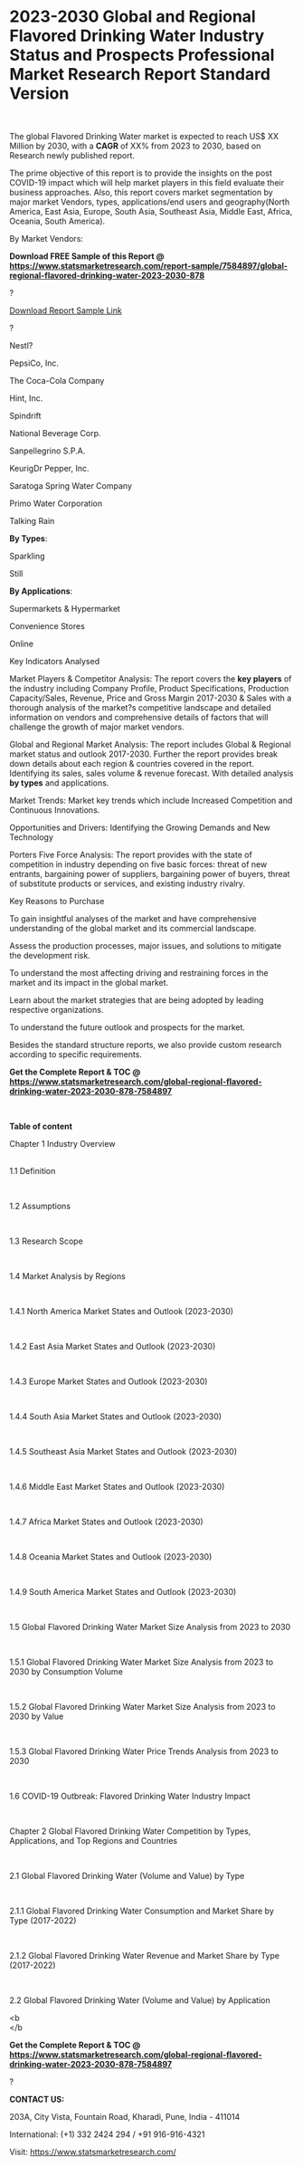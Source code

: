 <h1>2023-2030 Global and Regional Flavored Drinking Water Industry Status and Prospects Professional Market Research Report Standard Version</h1><br/><p>The global Flavored Drinking Water market is expected to reach US$ XX Million by 2030, with a <strong>CAGR</strong> of XX% from 2023 to 2030, based on Research newly published report.</p>
 
 
 
 <p>The prime objective of this report is to provide the insights on the post COVID-19 impact which will help market players in this field evaluate their business approaches. Also, this report covers market segmentation by major market Vendors, types, applications/end users and geography(North America, East Asia, Europe, South Asia, Southeast Asia, Middle East, Africa, Oceania, South America).</p>
 
 
 
 <p>By Market Vendors:</p>
 
 
 
 <div><b>Download FREE Sample of this Report @ <a href="https://www.statsmarketresearch.com/download-free-sample/7584897/global-regional-flavored-drinking-water-2023-2030-878">https://www.statsmarketresearch.com/report-sample/7584897/global-regional-flavored-drinking-water-2023-2030-878</a></b></div>
 
 
 
 <p>? </p>
 
 
 
 <p><a href="https://www.statsmarketresearch.com/download-free-sample/7584897/global-regional-flavored-drinking-water-2023-2030-878">Download Report Sample Link</a></p>
 
 
 
 <p>? </p>
 
 
 
 <p>Nestl?</p>
 
 
 
 <p>PepsiCo, Inc.</p>
 
 
 
 <p>The Coca-Cola Company</p>
 
 
 
 <p>Hint, Inc.</p>
 
 
 
 <p>Spindrift</p>
 
 
 
 <p>National Beverage Corp.</p>
 
 
 
 <p>Sanpellegrino S.P.A.</p>
 
 
 
 <p>KeurigDr Pepper, Inc.</p>
 
 
 
 <p>Saratoga Spring Water Company</p>
 
 
 
 <p>Primo Water Corporation</p>
 
 
 
 <p>Talking Rain</p>
 
 
 
 <p><strong>By Types</strong>:</p>
 
 
 
 <p>Sparkling</p>
 
 
 
 <p>Still</p>
 
 
 
 <p><strong><strong>By Applications</strong></strong>:</p>
 
 
 
 <p>Supermarkets & Hypermarket</p>
 
 
 
 <p>Convenience Stores</p>
 
 
 
 <p>Online</p>
 
 
 
 <p>Key Indicators Analysed</p>
 
 
 
 <p>Market Players & Competitor Analysis: The report covers the <strong>key players</strong> of the industry including Company Profile, Product Specifications, Production Capacity/Sales, Revenue, Price and Gross Margin 2017-2030 & Sales with a thorough analysis of the market?s competitive landscape and detailed information on vendors and comprehensive details of factors that will challenge the growth of major market vendors.</p>
 
 
 
 <p>Global and Regional Market Analysis: The report includes Global & Regional market status and outlook 2017-2030. Further the report provides break down details about each region & countries covered in the report. Identifying its sales, sales volume & revenue forecast. With detailed analysis <strong>by types</strong> and applications.</p>
 
 
 
 <p>Market Trends: Market key trends which include Increased Competition and Continuous Innovations.</p>
 
 
 
 <p>Opportunities and Drivers: Identifying the Growing Demands and New Technology</p>
 
 
 
 <p>Porters Five Force Analysis: The report provides with the state of competition in industry depending on five basic forces: threat of new entrants, bargaining power of suppliers, bargaining power of buyers, threat of substitute products or services, and existing industry rivalry.</p>
 
 
 
 <p>Key Reasons to Purchase</p>
 
 
 
 <p>To gain insightful analyses of the market and have comprehensive understanding of the global market and its commercial landscape.</p>
 
 
 
 <p>Assess the production processes, major issues, and solutions to mitigate the development risk.</p>
 
 
 
 <p>To understand the most affecting driving and restraining forces in the market and its impact in the global market.</p>
 
 
 
 <p>Learn about the market strategies that are being adopted by leading respective organizations.</p>
 
 
 
 <p>To understand the future outlook and prospects for the market.</p>
 
 
 
 <p>Besides the standard structure reports, we also provide custom research according to specific requirements.</p>
 
 
 
 <div><b>Get the Complete Report & TOC @ <a href="https://www.statsmarketresearch.com/global-regional-flavored-drinking-water-2023-2030-878-7584897">https://www.statsmarketresearch.com/global-regional-flavored-drinking-water-2023-2030-878-7584897</a></b></div>
 
 
 
 <p><br />
 
 <b>Table of content</b></p>
 
 
 
 <p>Chapter 1 Industry Overview<br />
 
 <br />
 
 1.1 Definition<br />
 
 <br />
 
 1.2 Assumptions<br />
 
 <br />
 
 1.3 Research Scope<br />
 
 <br />
 
 1.4 Market Analysis by Regions<br />
 
 <br />
 
 1.4.1 North America Market States and Outlook (2023-2030)<br />
 
 <br />
 
 1.4.2 East Asia Market States and Outlook (2023-2030)<br />
 
 <br />
 
 1.4.3 Europe Market States and Outlook (2023-2030)<br />
 
 <br />
 
 1.4.4 South Asia Market States and Outlook (2023-2030)<br />
 
 <br />
 
 1.4.5 Southeast Asia Market States and Outlook (2023-2030)<br />
 
 <br />
 
 1.4.6 Middle East Market States and Outlook (2023-2030)<br />
 
 <br />
 
 1.4.7 Africa Market States and Outlook (2023-2030)<br />
 
 <br />
 
 1.4.8 Oceania Market States and Outlook (2023-2030)<br />
 
 <br />
 
 1.4.9 South America Market States and Outlook (2023-2030)<br />
 
 <br />
 
 1.5 Global Flavored Drinking Water Market Size Analysis from 2023 to 2030<br />
 
 <br />
 
 1.5.1 Global Flavored Drinking Water Market Size Analysis from 2023 to 2030 by Consumption Volume<br />
 
 <br />
 
 1.5.2 Global Flavored Drinking Water Market Size Analysis from 2023 to 2030 by Value<br />
 
 <br />
 
 1.5.3 Global Flavored Drinking Water Price Trends Analysis from 2023 to 2030<br />
 
 <br />
 
 1.6 COVID-19 Outbreak: Flavored Drinking Water Industry Impact<br />
 
 <br />
 
 Chapter 2 Global Flavored Drinking Water Competition by Types, Applications, and Top Regions and Countries<br />
 
 <br />
 
 2.1 Global Flavored Drinking Water (Volume and Value) by Type<br />
 
 <br />
 
 2.1.1 Global Flavored Drinking Water Consumption and Market Share by Type (2017-2022)<br />
 
 <br />
 
 2.1.2 Global Flavored Drinking Water Revenue and Market Share by Type (2017-2022)<br />
 
 <br />
 
 2.2 Global Flavored Drinking Water (Volume and Value) by Application<br />
 
 <b<br></b<br></p>
 
 
 
 <div><b>Get the Complete Report & TOC @ <a href="https://www.statsmarketresearch.com/global-regional-flavored-drinking-water-2023-2030-878-7584897">https://www.statsmarketresearch.com/global-regional-flavored-drinking-water-2023-2030-878-7584897</a></b></div>
 
 
 
 <p>? </p>
 
 
 
 <p><b>CONTACT US:</b><br />
 
 203A, City Vista, Fountain Road, Kharadi, Pune, India - 411014<br />
 
 International: (+1) 332 2424 294 / +91 916-916-4321<br />
 
 Visit: <a href="https://www.statsmarketresearch.com/">https://www.statsmarketresearch.com/</a></p>